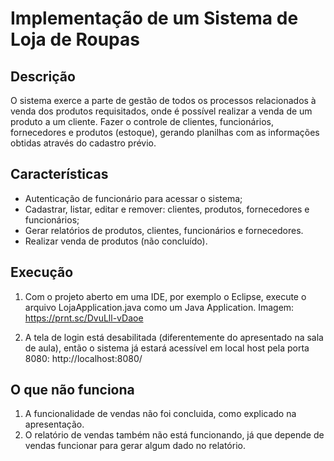 # Implementação de um Sistema de Loja de Roupas

## Descrição
O sistema exerce a parte de gestão de todos os processos relacionados à venda dos produtos requisitados, onde é possível realizar a venda de um produto a um cliente.
Fazer o controle de clientes, funcionários, fornecedores e produtos (estoque), 
gerando planilhas com as informações obtidas através do cadastro prévio. 

## Características
* Autenticação de funcionário para acessar o sistema;
* Cadastrar, listar, editar e remover: clientes, produtos, fornecedores e funcionários;
* Gerar relatórios de produtos, clientes, funcionários e fornecedores.
* Realizar venda de produtos (não concluído).

## Execução
1. Com o projeto aberto em uma IDE, por exemplo o Eclipse, execute o arquivo LojaApplication.java como um Java Application.
Imagem: https://prnt.sc/DvuLll-vDaoe

2. A tela de login está desabilitada (diferentemente do apresentado na sala de aula), então o sistema já estará acessível em local host pela porta 8080: http://localhost:8080/

## O que não funciona 
1. A funcionalidade de vendas não foi concluida, como explicado na apresentação.
2. O relatório de vendas também não está funcionando, já que depende de vendas funcionar para gerar algum dado no relatório.
